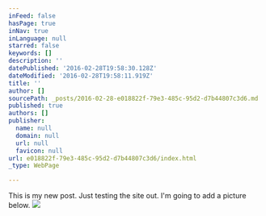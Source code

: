 ```yaml
---
inFeed: false
hasPage: true
inNav: true
inLanguage: null
starred: false
keywords: []
description: ''
datePublished: '2016-02-28T19:58:30.128Z'
dateModified: '2016-02-28T19:58:11.919Z'
title: ''
author: []
sourcePath: _posts/2016-02-28-e018822f-79e3-485c-95d2-d7b44807c3d6.md
published: true
authors: []
publisher:
  name: null
  domain: null
  url: null
  favicon: null
url: e018822f-79e3-485c-95d2-d7b44807c3d6/index.html
_type: WebPage

---
```

This is my new post. Just testing the site out. I'm going to add a picture below. ![](https://s3-us-west-2.amazonaws.com/the-grid-img/p/7a6b2e224410fa47e21f386e9efe029f9cf74baf.jpg)